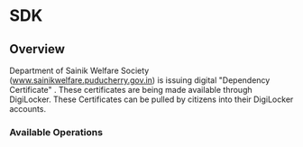 # SDK

## Overview

Department of Sainik Welfare Society (www.sainikwelfare.puducherry.gov.in) is issuing digital &#34;Dependency Certificate&#34; . These certificates are being made available through DigiLocker. These Certificates can be pulled by citizens into their DigiLocker accounts.

### Available Operations


